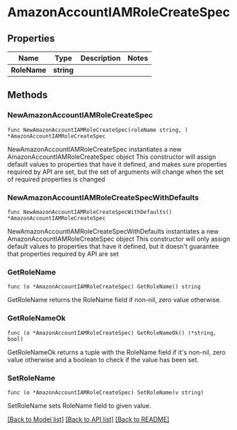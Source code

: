 # AmazonAccountIAMRoleCreateSpec

## Properties

Name | Type | Description | Notes
------------ | ------------- | ------------- | -------------
**RoleName** | **string** |  | 

## Methods

### NewAmazonAccountIAMRoleCreateSpec

`func NewAmazonAccountIAMRoleCreateSpec(roleName string, ) *AmazonAccountIAMRoleCreateSpec`

NewAmazonAccountIAMRoleCreateSpec instantiates a new AmazonAccountIAMRoleCreateSpec object
This constructor will assign default values to properties that have it defined,
and makes sure properties required by API are set, but the set of arguments
will change when the set of required properties is changed

### NewAmazonAccountIAMRoleCreateSpecWithDefaults

`func NewAmazonAccountIAMRoleCreateSpecWithDefaults() *AmazonAccountIAMRoleCreateSpec`

NewAmazonAccountIAMRoleCreateSpecWithDefaults instantiates a new AmazonAccountIAMRoleCreateSpec object
This constructor will only assign default values to properties that have it defined,
but it doesn't guarantee that properties required by API are set

### GetRoleName

`func (o *AmazonAccountIAMRoleCreateSpec) GetRoleName() string`

GetRoleName returns the RoleName field if non-nil, zero value otherwise.

### GetRoleNameOk

`func (o *AmazonAccountIAMRoleCreateSpec) GetRoleNameOk() (*string, bool)`

GetRoleNameOk returns a tuple with the RoleName field if it's non-nil, zero value otherwise
and a boolean to check if the value has been set.

### SetRoleName

`func (o *AmazonAccountIAMRoleCreateSpec) SetRoleName(v string)`

SetRoleName sets RoleName field to given value.



[[Back to Model list]](../README.md#documentation-for-models) [[Back to API list]](../README.md#documentation-for-api-endpoints) [[Back to README]](../README.md)


